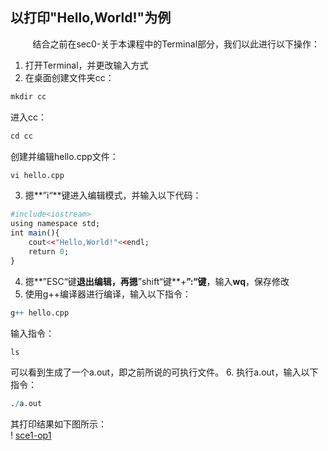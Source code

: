## 以打印"Hello,World!"为例

&nbsp;&nbsp;&nbsp;&nbsp;&nbsp;&nbsp;&nbsp;&nbsp;
结合之前在sec0-关于本课程中的Terminal部分，我们以此进行以下操作：
1. 打开Terminal，并更改输入方式
2. 在桌面创建文件夹cc：
```r
mkdir cc
```
进入cc：
```r
cd cc
```
创建并编辑hello.cpp文件：
```r
vi hello.cpp
```
3. 摁**”i“**键进入编辑模式，并输入以下代码：
```r
#include<iostream>
using namespace std;
int main(){
	cout<<"Hello,World!"<<endl;
	return 0;
}
```
4. 摁**”ESC“键**退出编辑，再摁**”shift“键**+**”:“键**，输入**wq**，保存修改
5. 使用g++编译器进行编译，输入以下指令：
```r
g++ hello.cpp
```
输入指令：
```r
ls
```
可以看到生成了一个a.out，即之前所说的可执行文件。
6. 执行a.out，输入以下指令：
```r
./a.out
```
其打印结果如下图所示：<br/>
	! [sce1-op1](https://github.com/LZh-LL/learn-cpp_intern/tree/master/images/sce1-op1.png)<br/>

